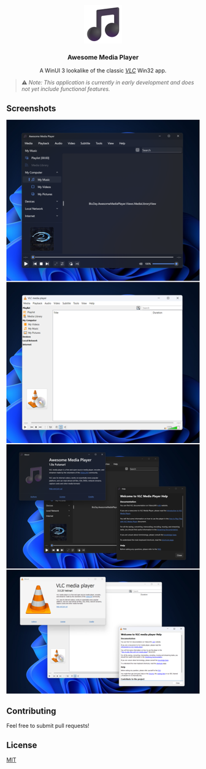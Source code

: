 <!-- ( 0 _ o ) -->

<div align="center">
  <a href="https://github.com/bluday/awesome-media-player">
    <img alt="Logo" height="100" src="/src/AwesomeMediaPlayer/Assets/StoreLogo.scale-400.png" width="100"/>
  </a>
  <h3 align="center">Awesome Media Player</h3>
  <p align="center">
    A WinUI 3 lookalike of the classic <a href="https://www.videolan.org"><i>VLC</i></a> Win32 app.
  </p>
</div>

> ⚠️ *Note: This application is currently in early development and does not yet include functional features.*

## Screenshots

![Screenshot 1](/Screenshots/Screenshot%200%20(2025-04-10).png?raw=true")
![Screenshot 2](/Screenshots/Screenshot%201%20(2025-04-10).png?raw=true")
![Screenshot 3](/Screenshots/Screenshot%202%20(2025-04-10).png?raw=true")
![Screenshot 4](/Screenshots/Screenshot%203%20(2025-04-10).png?raw=true")

## Contributing

Feel free to submit pull requests!

## License

[MIT](/LICENSE.txt)
